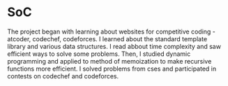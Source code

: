 # SoC

The project began with learning about websites for competitive coding - atcoder, codechef, codeforces.
I learned about the standard template library and various data structures.
I read abbout time complexity and saw efficient ways to solve some problems.
Then, I studied dynamic programming and applied to method of memoization to make recursive functions more efficient.
I solved problems from cses and participated in contests on codechef and codeforces.
